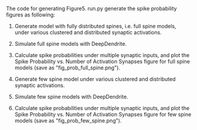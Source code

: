 The code for generating Figure5.
run.py generate the spike probability figures as following:

1. Generate model with fully distributed spines, i.e. full spine models, under various clustered and distributed synaptic activations.

2. Simulate full spine models with DeepDendrite.

3. Calculate spike probabilities under multiple synaptic inputs, and plot the Spike Probability vs. Number of Activation Synapses figure for full spine models (save as "fig_prob_full_spine.png").

4. Generate few spine model under various clustered and distributed synaptic activations.

5. Simulate few spine models with DeepDendrite.

6. Calculate spike probabilities under multiple synaptic inputs, and plot the Spike Probability vs. Number of Activation Synapses figure for few spine models (save as "fig_prob_few_spine.png").
